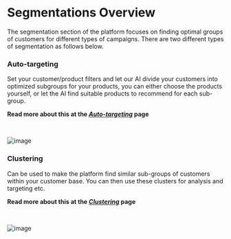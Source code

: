 # Segmentations Overview

The segmentation section of the platform focuses on finding optimal groups of customers for different types of campaigns. There are two different types of segmentation as follows below.

### Auto-targeting
Set your customer/product filters and let our AI divide your customers into optimized subgroups for your products, you can either choose the products yourself, or let the AI find suitable products to recommend for each sub-group.

<b>Read more about this at the <i><u>[Auto-targeting](../Auto-targeting)</u></i> page</b>

<br>

![image](https://user-images.githubusercontent.com/103515314/235665313-2171e57a-bf1f-4f47-ae2b-33db36e0fe7b.png)


### Clustering
Can be used to make the platform find similar sub-groups of customers within your customer base. You can then use these clusters for analysis and targeting etc.

<b>Read more about this at the <i><u>[Clustering](../Clustering)</u></i> page</b>

<br>

![image](https://user-images.githubusercontent.com/103515314/211312538-7e69445d-523c-472d-8601-cef56c29429a.png)

